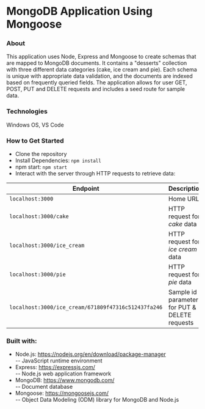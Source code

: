 # MongoDB Application Using Mongoose

### About
This application uses Node, Express and Mongoose to create schemas that are mapped to MongoDB documents. It contains a "desserts" collection with three different data categories (cake, ice cream and pie). Each schema is unique with appropriate data validation, and the documents are indexed based on frequently queried fields. The application allows for user GET, POST, PUT and DELETE requests and includes a seed route for sample data. 

### Technologies
Windows OS, VS Code

### How to Get Started
* Clone the repository
* Install Dependencies: `npm install`
* npm start: `npm start`
* Interact with the server through HTTP requests to retrieve data:

| Endpoint | Description |
| --- | --- 
| `localhost:3000` | Home URL |
| `localhost:3000/cake` | HTTP request for *cake* data |
| `localhost:3000/ice_cream` | HTTP request for *ice cream* data |
| `localhost:3000/pie` | HTTP request for *pie* data |
| `localhost:3000/ice_cream/671809f47316c512437fa246` | Sample id parameter for PUT & DELETE requests |

### Built with:
* Node.js: https://nodejs.org/en/download/package-manager
<br>-- JavaScript runtime environment
* Express: https://expressjs.com/
<br>-- Node.js web application framework
* MongoDB: https://www.mongodb.com/
<br>-- Document database
* Mongoose: https://mongoosejs.com/
<br>-- Object Data Modeling (ODM) library for MongoDB and Node.js
